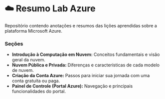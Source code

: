 # ☁️ Resumo Lab Azure

Repositório contendo anotações e resumos das lições aprendidas sobre a plataforma Microsoft Azure.

### Seções

*   **Introdução à Computação em Nuvem:** Conceitos fundamentais e visão geral da nuvem.
*   **Nuvem Pública e Privada:** Diferenças e características de cada modelo de nuvem.
*   **Criação da Conta Azure:** Passos para iniciar sua jornada com uma conta gratuita ou paga.
*   **Painel de Controle (Portal Azure):** Navegação e principais funcionalidades do portal.
